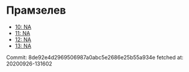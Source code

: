 # Прамзелев
- [10: NA](10.md)
- [11: NA](11.md)
- [12: NA](12.md)
- [13: NA](13.md)

Commit: 8de92e4d2969506987a0abc5e2686e25b55a934e
 fetched at: 20200926-131602

